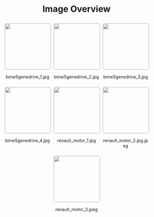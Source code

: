 <h1 style ="text-align: center;"> Image Overview </h1>
<div style="display: flex;
flex-wrap: wrap;
gap: 10px;
justify-content: center;
padding: 10px;" >
<div style="flex: 1 1 calc(33.333% - 20px); /* Three images per row on large screens */
        max-width: 150px;
        text-align: center;" >
<img src="https://media.evkx.net/multimedia/technology/motors/wrsm/bmw5genedrive_1_xst.jpg" style="width: 150px;
height: auto;
border: 1px solid #ddd;
border-radius: 5px;
  ">
<p>bmw5genedrive_1.jpg</p>
</div>
<div style="flex: 1 1 calc(33.333% - 20px); /* Three images per row on large screens */
        max-width: 150px;
        text-align: center;" >
<img src="https://media.evkx.net/multimedia/technology/motors/wrsm/bmw5genedrive_2_xst.jpg" style="width: 150px;
height: auto;
border: 1px solid #ddd;
border-radius: 5px;
  ">
<p>bmw5genedrive_2.jpg</p>
</div>
<div style="flex: 1 1 calc(33.333% - 20px); /* Three images per row on large screens */
        max-width: 150px;
        text-align: center;" >
<img src="https://media.evkx.net/multimedia/technology/motors/wrsm/bmw5genedrive_3_xst.jpg" style="width: 150px;
height: auto;
border: 1px solid #ddd;
border-radius: 5px;
  ">
<p>bmw5genedrive_3.jpg</p>
</div>
<div style="flex: 1 1 calc(33.333% - 20px); /* Three images per row on large screens */
        max-width: 150px;
        text-align: center;" >
<img src="https://media.evkx.net/multimedia/technology/motors/wrsm/bmw5genedrive_4_xst.jpg" style="width: 150px;
height: auto;
border: 1px solid #ddd;
border-radius: 5px;
  ">
<p>bmw5genedrive_4.jpg</p>
</div>
<div style="flex: 1 1 calc(33.333% - 20px); /* Three images per row on large screens */
        max-width: 150px;
        text-align: center;" >
<img src="https://media.evkx.net/multimedia/technology/motors/wrsm/renault_motor_1_xst.jpg" style="width: 150px;
height: auto;
border: 1px solid #ddd;
border-radius: 5px;
  ">
<p>renault_motor_1.jpg</p>
</div>
<div style="flex: 1 1 calc(33.333% - 20px); /* Three images per row on large screens */
        max-width: 150px;
        text-align: center;" >
<img src="https://media.evkx.net/multimedia/technology/motors/wrsm/renault_motor_2.jpg_xst.jpeg" style="width: 150px;
height: auto;
border: 1px solid #ddd;
border-radius: 5px;
  ">
<p>renault_motor_2.jpg.jpeg</p>
</div>
<div style="flex: 1 1 calc(33.333% - 20px); /* Three images per row on large screens */
        max-width: 150px;
        text-align: center;" >
<img src="https://media.evkx.net/multimedia/technology/motors/wrsm/renault_motor_3_xst.jpeg" style="width: 150px;
height: auto;
border: 1px solid #ddd;
border-radius: 5px;
  ">
<p>renault_motor_3.jpeg</p>
</div>
</div>
